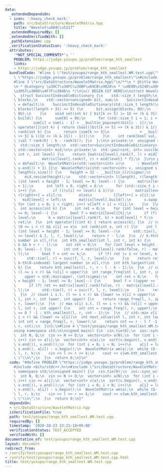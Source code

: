 ```yaml
---
data:
  _extendedDependsOn:
  - icon: ':heavy_check_mark:'
    path: src/DataStructure/WaveletMatrix.hpp
    title: "Wavelet\u884C\u5217"
  _extendedRequiredBy: []
  _extendedVerifiedWith: []
  _pathExtension: cpp
  _verificationStatusIcon: ':heavy_check_mark:'
  attributes:
    '*NOT_SPECIAL_COMMENTS*': ''
    PROBLEM: https://judge.yosupo.jp/problem/range_kth_smallest
    links:
    - https://judge.yosupo.jp/problem/range_kth_smallest
  bundledCode: "#line 1 \"test/yosupo/range_kth_smallest.WM.test.cpp\"\n#define PROBLEM\
    \ \"https://judge.yosupo.jp/problem/range_kth_smallest\"\n#include <bits/stdc++.h>\n\
    #line 3 \"src/DataStructure/WaveletMatrix.hpp\"\n/**\n * @title Wavelet\u884C\u5217\
    \n * @category \u30C7\u30FC\u30BF\u69CB\u9020\n * \u4E8B\u524D\u306B\u5EA7\u5727\
    \u3057\u3066\u4F7F\u3046\n */\n\n// BEGIN CUT HERE\n\nstruct WaveletMatrix {\n\
    \  struct SuccinctIndexableDictionary {\n    std::size_t length;\n    std::size_t\
    \ blocks;\n    std::vector<unsigned> bit, sum;\n    SuccinctIndexableDictionary()\
    \ = default;\n    SuccinctIndexableDictionary(std::size_t length)\n        : length(length),\
    \ blocks((length + 31) >> 5) {\n      bit.assign(blocks, 0U);\n      sum.assign(blocks,\
    \ 0U);\n    }\n    void set(int k) { bit[k >> 5] |= 1U << (k & 31); }\n    void\
    \ build() {\n      sum[0] = 0U;\n      for (std::size_t i = 1; i < blocks; i++)\n\
    \        sum[i] = sum[i - 1] + __builtin_popcount(bit[i - 1]);\n    }\n    bool\
    \ operator[](int k) { return (bool((bit[k >> 5] >> (k & 31)) & 1)); }\n    int\
    \ rank(int k) {\n      return (sum[k >> 5]\n              + __builtin_popcount(bit[k\
    \ >> 5] & ((1U << (k & 31)) - 1)));\n    }\n    int rank(bool val, int k) { return\
    \ (val ? rank(k) : k - rank(k)); }\n  };\n\n private:\n  unsigned sigma, height;\n\
    \  std::size_t length;\n  std::vector<SuccinctIndexableDictionary> matrix;\n \
    \ std::vector<int> mid;\n\n private:\n  std::pair<int, int> succ(bool f, int l,\
    \ int r, int level) {\n    return {matrix[level].rank(f, l) + mid[level] * f,\n\
    \            matrix[level].rank(f, r) + mid[level] * f};\n  }\n\n public:\n  WaveletMatrix()\
    \ = default;\n  WaveletMatrix(std::vector<int> v)\n      : WaveletMatrix(v, *max_element(v.begin(),\
    \ v.end()) + 1) {}\n  WaveletMatrix(std::vector<int> v, unsigned s) : sigma(s),\
    \ length(v.size()) {\n    height = 32 - __builtin_clz(sigma);\n    matrix.resize(height);\n\
    \    mid.resize(height);\n    std::vector<int> l(length), r(length);\n    for\
    \ (int level = height - 1; level >= 0; level--) {\n      matrix[level] = SuccinctIndexableDictionary(length\
    \ + 1);\n      int left = 0, right = 0;\n      for (std::size_t i = 0; i < length;\
    \ i++) {\n        if (((v[i] >> level) & 1))\n          matrix[level].set(i),\
    \ r[right++] = v[i];\n        else\n          l[left++] = v[i];\n      }\n   \
    \   mid[level] = left;\n      matrix[level].build();\n      v.swap(l);\n     \
    \ for (int i = 0; i < right; i++) v[left + i] = r[i];\n    }\n  }\n  // v[k]\n\
    \  int access(int k) {\n    int ret = 0;\n    for (int level = height - 1; level\
    \ >= 0; level--) {\n      bool f = matrix[level][k];\n      if (f) ret |= 1 <<\
    \ level;\n      k = matrix[level].rank(f, k) + mid[level] * f;\n    }\n    return\
    \ ret;\n  }\n  int operator[](int k) { return access(k); }\n  // count i s.t.\
    \ (0 <= i < r) && v[i] == x\n  int rank(int x, int r) {\n    int l = 0;\n    for\
    \ (int level = height - 1; level >= 0; level--)\n      std::tie(l, r) = succ((x\
    \ >> level) & 1, l, r, level);\n    return r - l;\n  }\n  // k-th(0-indexed) smallest\
    \ number in v[l,r)\n  int kth_smallest(int l, int r, int k) {\n    assert(0 <=\
    \ k && k < r - l);\n    int ret = 0;\n    for (int level = height - 1; level >=\
    \ 0; level--) {\n      int cnt = matrix[level].rank(false, r) - matrix[level].rank(false,\
    \ l);\n      bool f = cnt <= k;\n      if (f) ret |= 1 << level, k -= cnt;\n \
    \     std::tie(l, r) = succ(f, l, r, level);\n    }\n    return ret;\n  }\n  //\
    \ k-th(0-indexed) largest number in v[l,r)\n  int kth_largest(int l, int r, int\
    \ k) {\n    return kth_smallest(l, r, r - l - k - 1);\n  }\n  // count i s.t.\
    \ (l <= i < r) && (v[i] < upper)\n  int range_freq(int l, int r, int upper) {\n\
    \    upper = std::min(upper, (int)sigma);\n    int ret = 0;\n    for (int level\
    \ = height - 1; level >= 0; level--) {\n      bool f = ((upper >> level) & 1);\n\
    \      if (f) ret += matrix[level].rank(false, r) - matrix[level].rank(false,\
    \ l);\n      std::tie(l, r) = succ(f, l, r, level);\n    }\n    return ret;\n\
    \  }\n  // count i s.t. (l <= i < r) && (lower <= v[i] < upper)\n  int range_freq(int\
    \ l, int r, int lower, int upper) {\n    return range_freq(l, r, upper) - range_freq(l,\
    \ r, lower);\n  }\n  // max v[i] s.t. (l <= i < r) && (v[i] < upper)\n  int prev_value(int\
    \ l, int r, int upper) {\n    int cnt = range_freq(l, r, upper);\n    return cnt\
    \ == 0 ? -1 : kth_smallest(l, r, cnt - 1);\n  }\n  // std::min v[i] s.t. (l <=\
    \ i < r) && (lower <= v[i])\n  int next_value(int l, int r, int lower) {\n   \
    \ int cnt = range_freq(l, r, lower);\n    return cnt == r - l ? -1 : kth_smallest(l,\
    \ r, cnt);\n  }\n};\n#line 4 \"test/yosupo/range_kth_smallest.WM.test.cpp\"\n\
    using namespace std;\n\nsigned main() {\n  cin.tie(0);\n  ios::sync_with_stdio(0);\n\
    \  int N, Q;\n  cin >> N >> Q;\n  vector<int> a(N);\n  for (int i = 0; i < N;\
    \ i++) cin >> a[i];\n  vector<int> v(a);\n  sort(v.begin(), v.end());\n  v.erase(unique(v.begin(),\
    \ v.end()), v.end());\n  for (int i = 0; i < N; i++)\n    a[i] = lower_bound(v.begin(),\
    \ v.end(), a[i]) - v.begin();\n  WaveletMatrix wm(a);\n  while (Q--) {\n    int\
    \ l, r, k;\n    cin >> l >> r >> k;\n    cout << v[wm.kth_smallest(l, r, k)] <<\
    \ \"\\n\";\n  }\n  return 0;\n}\n"
  code: "#define PROBLEM \"https://judge.yosupo.jp/problem/range_kth_smallest\"\n\
    #include <bits/stdc++.h>\n#include \"src/DataStructure/WaveletMatrix.hpp\"\nusing\
    \ namespace std;\n\nsigned main() {\n  cin.tie(0);\n  ios::sync_with_stdio(0);\n\
    \  int N, Q;\n  cin >> N >> Q;\n  vector<int> a(N);\n  for (int i = 0; i < N;\
    \ i++) cin >> a[i];\n  vector<int> v(a);\n  sort(v.begin(), v.end());\n  v.erase(unique(v.begin(),\
    \ v.end()), v.end());\n  for (int i = 0; i < N; i++)\n    a[i] = lower_bound(v.begin(),\
    \ v.end(), a[i]) - v.begin();\n  WaveletMatrix wm(a);\n  while (Q--) {\n    int\
    \ l, r, k;\n    cin >> l >> r >> k;\n    cout << v[wm.kth_smallest(l, r, k)] <<\
    \ \"\\n\";\n  }\n  return 0;\n}"
  dependsOn:
  - src/DataStructure/WaveletMatrix.hpp
  isVerificationFile: true
  path: test/yosupo/range_kth_smallest.WM.test.cpp
  requiredBy: []
  timestamp: '2020-10-23 23:21:18+09:00'
  verificationStatus: TEST_ACCEPTED
  verifiedWith: []
documentation_of: test/yosupo/range_kth_smallest.WM.test.cpp
layout: document
redirect_from:
- /verify/test/yosupo/range_kth_smallest.WM.test.cpp
- /verify/test/yosupo/range_kth_smallest.WM.test.cpp.html
title: test/yosupo/range_kth_smallest.WM.test.cpp
---
```

